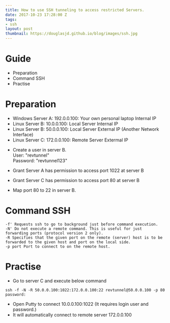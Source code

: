 ```yaml
---
title: How to use SSH tunneling to access restricted Servers.
date: 2017-10-23 17:28:00 Z
tags:
- ssh
layout: post
thumbnail: https://douglasjd.github.io/blog/images/ssh.jpg
---
```


Guide
================
- Preparation
- Command SSH
- Practise

Preparation
=====================
- Windows Server A: 192.0.0.100:   Your own personal laptop Internal IP
- Linux   Server B: 10.0.0.100:    Local Server Internal IP
- Linux   Server B: 50.0.0.100:    Local Server External IP (Another Network Interface)
- Linux   Server C: 172.0.0.100:   Remote Server Extermal IP

<!--more-->

- Create a user in server B.</br>
  User: "revtunnel"</br>
  Password: "revtunnel123"</br>

- Grant Server A has permission to access port 1022 at server B
- Grant Server C has permission to access port 80 at server B
- Map port 80 to 22 in server B.

Command SSH
======================
```
-f' Requests ssh to go to background just before command execution.
-N' Do not execute a remote command. This is useful for just forwarding ports (protocol version 2 only).
-R Specifies that the given port on the remote (server) host is to be forwarded to the given host and port on the local side.
-p port Port to connect to on the remote host.
```

Practise
=========================
- Go to server C and execute below command
```
ssh -f -N -R 50.0.0.100:1022:172.0.0.100:22 revtunnel@50.0.0.100 -p 80
password:
```
- Open Putty to connect 10.0.0.100:1022 (It requires login user and password.)
- It will automatically connect to remote server 172.0.0.100
